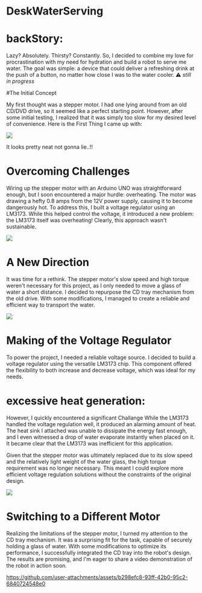 # DeskWaterServing


# backStory:
Lazy? Absolutely. Thirsty? Constantly. So, I decided to combine my love for procrastination with my need for hydration and build a robot to serve me water. The goal was simple: a device that could deliver a refreshing drink at the push of a button, no matter how close I was to the water cooler.
⚠️ *still in progress* 

#The Initial Concept

My first thought was a stepper motor. I had one lying around from an old CD/DVD drive, so it seemed like a perfect starting point. However, after some initial testing, I realized that it was simply too slow for my desired level of convenience. 
Here is the First Thing I came up with:

<img src="https://media.discordapp.net/attachments/1138774156759019652/1268256787614793728/image.png?ex=66b060ed&is=66af0f6d&hm=deaa62e90b8fc8134ffbc6ebaf80d46d11a7f2e15776530d8a7a623a8f3822bb&=&format=webp&quality=lossless&width=1406&height=547">

It looks pretty neat not gonna lie..!!

# Overcoming Challenges

Wiring up the stepper motor with an Arduino UNO was straightforward enough, but I soon encountered a major hurdle: overheating. The motor was drawing a hefty 0.8 amps from the 12V power supply, causing it to become dangerously hot. To address this, I built a voltage regulator using an LM3173. While this helped control the voltage, it introduced a new problem: the LM3173 itself was overheating! Clearly, this approach wasn't sustainable.

<img src="https://media.discordapp.net/attachments/1138774156759019652/1268567159366483968/IMG_5714.jpg?ex=66b0307b&is=66aedefb&hm=bd3b3b5279bfb124f379e59b499afb6b2ba95b25f73488bf31dd973ad1d3054e&=&format=webp&width=439&height=585">

# A New Direction

It was time for a rethink. The stepper motor's slow speed and high torque weren't necessary for this project, as I only needed to move a glass of water a short distance. I decided to repurpose the CD tray mechanism from the old drive. With some modifications, I managed to create a reliable and efficient way to transport the water.

<img src="https://media.discordapp.net/attachments/1138774156759019652/1268567160746152047/IMG_5713.jpg?ex=66b0307b&is=66aedefb&hm=657146bbb31306cba15fc30ff8779fc7f41ac96b421369e9d6386191891f4a06&=&format=webp&width=439&height=585">

# Making of the Voltage Regulator

To power the project, I needed a reliable voltage source. I decided to build a voltage regulator using the versatile LM3173 chip. This component offered the flexibility to both increase and decrease voltage, which was ideal for my needs.

# excessive heat generation:
However, I quickly encountered a significant Challange While the LM3173 handled the voltage regulation well, it produced an alarming amount of heat. The heat sink I attached was unable to dissipate the energy fast enough, and I even witnessed a drop of water evaporate instantly when placed on it. It became clear that the LM3173 was inefficient for this application.

Given that the stepper motor was ultimately replaced due to its slow speed and the relatively light weight of the water glass, the high torque requirement was no longer necessary. This meant I could explore more efficient voltage regulation solutions without the constraints of the original design.

<img src="https://media.discordapp.net/attachments/1138774156759019652/1269565974072524900/IMG_5727.png?ex=66b086f3&is=66af3573&hm=71cde3d0dc847020f8880b15e0fbe6258356ff867af9336c6bca25a57ed8b6eb&=&format=webp&quality=lossless&width=236&height=420">

# Switching to a Different Motor

Realizing the limitations of the stepper motor, I turned my attention to the CD tray mechanism. It was a surprising fit for the task, capable of securely holding a glass of water. With some modifications to optimize its performance, I successfully integrated the CD tray into the robot's design. The results are promising, and I'm eager to share a video demonstration of the robot in action soon.



https://github.com/user-attachments/assets/b298efc8-93ff-42b0-95c2-6840724548e0

